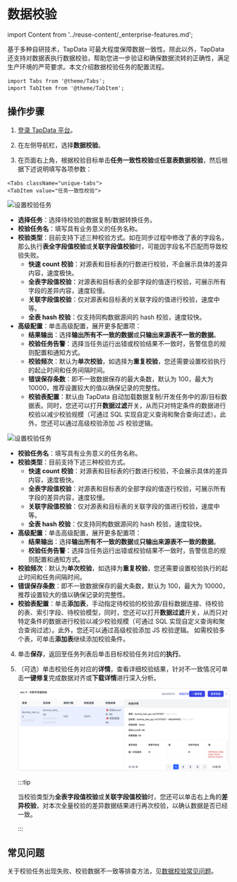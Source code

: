 # 数据校验

import Content from '../reuse-content/_enterprise-features.md';

<Content />

基于多种自研技术，TapData 可最大程度保障数据一致性。除此以外，TapData 还支持对数据表执行数据校验，帮助您进一步验证和确保数据流转的正确性，满足生产环境的严苛要求。本文介绍数据校验任务的配置流程。

```mdx-code-block
import Tabs from '@theme/Tabs';
import TabItem from '@theme/TabItem';
```

## 操作步骤

1. [登录 TapData 平台](log-in.md)。

2. 在左侧导航栏，选择**数据校验**。

3. 在页面右上角，根据校验目标单击**任务一致性校验**或**任意表数据校验**，然后根据下述说明填写各项参数：


```mdx-code-block
<Tabs className="unique-tabs">
<TabItem value="任务一致性校验">
```
![设置校验任务](../images/check_data_settings.png)



- **选择任务**：选择待校验的数据复制/数据转换任务。
- **校验任务名**：填写具有业务意义的任务名称。
- **校验类型**：目前支持下述三种校验方式。如在同步过程中修改了表的字段名，那么执行**表全字段值校验**或**关联字段值校验**时，可能因字段名不匹配而导致校验失败。
  - **快速 count 校验**：对源表和目标表的行数进行校验，不会展示具体的差异内容，速度极快。
  - **全表字段值校验**：对源表和目标表的全部字段的值逐行校验，可展示所有字段的差异内容，速度较慢。
  - **关联字段值校验**：仅对源表和目标表的关联字段的值进行校验，速度中等。
  - **全表 hash 校验**：仅支持同构数据源间的 hash 校验，速度较快。
- **高级配置**：单击高级配置，展开更多配置项：
  - **结果输出**：选择**输出所有不一致的数据**或**只输出来源表不一致的数据**。
  - **校验任务告警**：选择当任务运行出错或校验结果不一致时，告警信息的规则配置和通知方式。
  - **校验频次**：默认为**单次校验**，如选择为**重复校验**，您还需要设置校验执行的起止时间和任务间隔时间。
  - **错误保存条数**：即不一致数据保存的最大条数，默认为 100，最大为 10000，推荐设置较大的值以确保记录的完整性。
  - **校验表配置**：默认由 TapData 自动加载数据复制/开发任务中的源/目标数据表。同时，您还可以打开**数据过滤**开关，从而只对特定条件的数据进行校验以减少校验规模（可通过 SQL 实现自定义查询和聚合查询过滤）。此外，您还可以通过高级校验添加 JS 校验逻辑。

</TabItem>

<TabItem value="任意表数据校验">

![设置校验任务](../images/check_data_settings_2.png)



- **校验任务名**：填写具有业务意义的任务名称。
- **校验类型**：目前支持下述三种校验方式。
  - **快速 count 校验**：对源表和目标表的行数进行校验，不会展示具体的差异内容，速度极快。
  - **全表字段值校验**：对源表和目标表的全部字段的值逐行校验，可展示所有字段的差异内容，速度较慢。
  - **关联字段值校验**：仅对源表和目标表的关联字段的值进行校验，速度中等。
  - **全表 hash 校验**：仅支持同构数据源间的 hash 校验，速度较快。
- **高级配置**：单击高级配置，展开更多配置项：
  - **结果输出**：选择**输出所有不一致的数据**或**只输出来源表不一致的数据**。
  - **校验任务告警**：选择当任务运行出错或校验结果不一致时，告警信息的规则配置和通知方式。
- **校验频次**：默认为**单次校验**，如选择为**重复校验**，您还需要设置校验执行的起止时间和任务间隔时间。
- **错误保存条数**：即不一致数据保存的最大条数，默认为 100，最大为 10000，推荐设置较大的值以确保记录的完整性。
- **校验表配置**：单击**添加表**，手动指定待校验的校验源/目标数据连接、待校验的表、索引字段、待校验模型，同时，您还可以打开**数据过滤**开关，从而只对特定条件的数据进行校验以减少校验规模（可通过 SQL 实现自定义查询和聚合查询过滤）。此外，您还可以通过高级校验添加 JS 校验逻辑。
  如需校验多个表，可单击**添加表**继续添加校验条件。

</TabItem>
</Tabs>


4. 单击**保存**，返回至任务列表后单击目标校验任务对应的**执行**。

5. （可选）单击校验任务对应的**详情**，查看详细校验结果，针对不一致情况可单击**一键修复**完成数据对齐或**下载详情**进行深入分析。

   ![查看校验结果](../images/check_data_result_cn.png)

   :::tip

   当校验类型为**全表字段值校验**或**关联字段值校验**时，您还可以单击右上角的**差异校验**，对本次全量校验的差异数据结果进行再次校验，以确认数据是否已经一致。

   :::



## 常见问题

关于校验任务出现失败、校验数据不一致等排查方法，见[数据校验常见问题](../faq/data-pipeline.md#check-data)。





